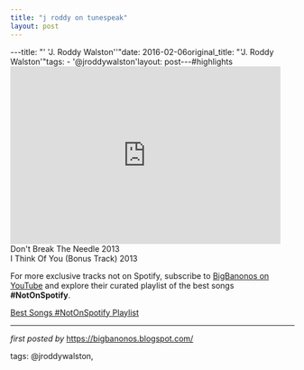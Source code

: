 ```yaml
---
title: "j roddy on tunespeak"
layout: post
---
```

---title: "' 'J. Roddy Walston''"date: 2016-02-06original_title: "'J. Roddy Walston'"tags:  - '@jroddywalston'layout: post---#highlights <br /><iframe width="95%" height="315" src="https://www.youtube.com/embed/ZT4lXNF8UM8?list=PLtuNtuTatqI08rAeL01r54olH3rdB9U2B" frameborder="0" allowfullscreen></iframe><br />Don't Break The Needle 2013 <br />I Think Of You (Bonus Track) 2013 <!--Subscribe and Playlist Links--><div>    <p>For more exclusive tracks not on Spotify, subscribe to <a href="https://www.youtube.com/@BigBanonos" target="_blank">BigBanonos on YouTube</a> and explore their curated playlist of the best songs <strong>#NotOnSpotify</strong>.</p>    <p><a href="https://www.youtube.com/playlist?list=PLtuNtuTatqI0kFahUCbtbfenC_ET5O_tr" target="_blank">Best Songs #NotOnSpotify Playlist<br /></a></p></div><hr /><p><em>first posted by</em> <a href="https://bigbanonos.blogspot.com/" rel="noopener" target="_new">https://bigbanonos.blogspot.com/</a></p><p>tags: @jroddywalston,</p>